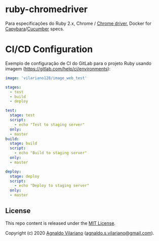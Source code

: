 # ruby-chromedriver

Para especificações do Ruby 2.x, Chrome / [Chrome driver](https://sites.google.com/a/chromium.org/chromedriver/), 
Docker for [Capybara](https://github.com/teamcapybara/capybara)/[Cucumber](https://github.com/cucumber/cucumber) specs.


# CI/CD Configuration

Exemplo de configuração de CI do GitLab para o projeto Ruby usando imagem (https://gitlab.com/help/ci/environments):

```yaml
image: 'vilariano128/image_web_test'

stages:
  - test
  - build
  - deploy

test:
  stage: test
  script:
    - echo "Test to staging server"
  only:
  - master
build:
  stage: build
  script:
    - echo "Build to staging server"
  only:
  - master

deploy:
  stage: deploy
  script:
    - echo "Deploy to staging server"
  only:
  - master

```

## License

This repo content is released under the [MIT License](http://www.opensource.org/licenses/MIT).

Copyright (c) 2020 [Agnaldo Vilariano](https://vilariano.gitlab.io/html-page-naldo/) (agnaldo.s.vilariano@gmail.com).
